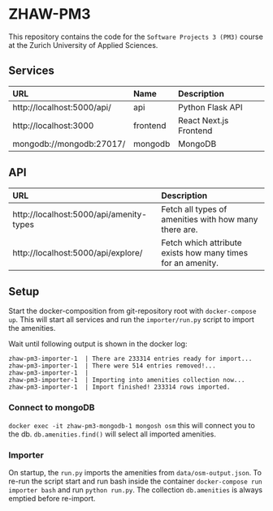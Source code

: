 # ZHAW-PM3
This repository contains the code for the `Software Projects 3 (PM3)` course at the Zurich University of Applied Sciences.

## Services

| URL | Name | Description |
| :-------- | :--- | :-------------|
| http://localhost:5000/api/ | api | Python Flask API |
| http://localhost:3000 | frontend | React Next.js Frontend |
| mongodb://mongodb:27017/ | mongodb | MongoDB |

## API

| URL | Description |
| :-------- | :--- |
| http://localhost:5000/api/amenity-types | Fetch all types of amenities with how many there are. | 
| http://localhost:5000/api/explore/<type> | Fetch which attribute exists how many times for an amenity. |

## Setup

Start the docker-composition from git-repository root with `docker-compose up`. This will start all services and run the `importer/run.py` script to import the amenities.

Wait until following output is shown in the docker log:

```
zhaw-pm3-importer-1  | There are 233314 entries ready for import...
zhaw-pm3-importer-1  | There were 514 entries removed!...
zhaw-pm3-importer-1  | 
zhaw-pm3-importer-1  | Importing into amenities collection now...
zhaw-pm3-importer-1  | Import finished! 233314 rows imported.
```

### Connect to mongoDB

`docker exec -it zhaw-pm3-mongodb-1 mongosh osm`  this will connect you to the db. `db.amenities.find()` will select all imported amenities.

### Importer

On startup, the `run.py` imports the amenities from `data/osm-output.json`. To re-run the script start and run bash inside the container `docker-compose run importer bash` and run `python run.py`. The collection `db.amenities` is always emptied before re-import.
